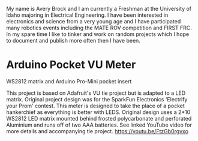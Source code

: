 My name is Avery Brock and I am currently a Freshman at the University of Idaho majoring in Electrical Engineering. I have
been interested in electronics and science from a very young age and I have participated many robotics events including the 
MATE ROV competition and FIRST FRC. In my spare time I like to tinker and work on random projects which I hope to document and publish more often then I have been. 


# Arduino Pocket VU Meter
WS2812 matrix and Arduino Pro-Mini pocket insert

This project is based on Adafruit's VU tie project but is adapted to a LED matrix. Original project design was for the 
SparkFun Electronics 'Electrify your Prom' contest. This meter is designed to take the place of a pocket hankerchief as everything is better with LEDS.
Original design uses a 2*10 WS2812 LED matrix mounted behind frosted polycarbonate and perforated Aluminium and runs off of
two AAA batteries. See linked YouTube video for more details and accompanying tie project. https://youtu.be/FtzGb0rgvxo




